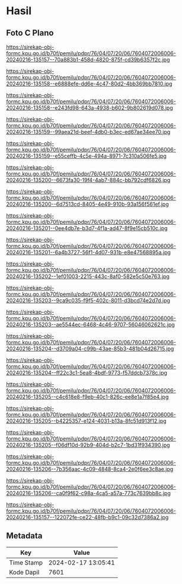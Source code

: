 # Hasil

## Foto C Plano

https://sirekap-obj-formc.kpu.go.id/b70f/pemilu/pdpr/76/04/07/20/06/7604072006006-20240216-135157--70a883b1-458d-4820-875f-cd39b6357f2c.jpg

https://sirekap-obj-formc.kpu.go.id/b70f/pemilu/pdpr/76/04/07/20/06/7604072006006-20240216-135158--e6888efe-dd6e-4c47-80d2-4bb369bb7810.jpg

https://sirekap-obj-formc.kpu.go.id/b70f/pemilu/pdpr/76/04/07/20/06/7604072006006-20240216-135158--e243fd98-643a-4938-b602-9b802619d078.jpg

https://sirekap-obj-formc.kpu.go.id/b70f/pemilu/pdpr/76/04/07/20/06/7604072006006-20240216-135159--99aea21d-beef-4db0-b3ec-ed67ae34ee70.jpg

https://sirekap-obj-formc.kpu.go.id/b70f/pemilu/pdpr/76/04/07/20/06/7604072006006-20240216-135159--e55ceffb-4c5e-494a-8971-7c310a506fe5.jpg

https://sirekap-obj-formc.kpu.go.id/b70f/pemilu/pdpr/76/04/07/20/06/7604072006006-20240216-135200--6673fa30-19f4-4ab7-884c-bb792cdf6826.jpg

https://sirekap-obj-formc.kpu.go.id/b70f/pemilu/pdpr/76/04/07/20/06/7604072006006-20240216-135200--6d7513cd-8405-4e49-910b-93a156f561ef.jpg

https://sirekap-obj-formc.kpu.go.id/b70f/pemilu/pdpr/76/04/07/20/06/7604072006006-20240216-135201--0ee4db7e-b3d7-4f1a-ad47-8f9e15cb510c.jpg

https://sirekap-obj-formc.kpu.go.id/b70f/pemilu/pdpr/76/04/07/20/06/7604072006006-20240216-135201--6a4b3727-56f1-4d07-931b-e8e47568895a.jpg

https://sirekap-obj-formc.kpu.go.id/b70f/pemilu/pdpr/76/04/07/20/06/7604072006006-20240216-135202--1ef01003-2215-443c-8af0-582e5c50e763.jpg

https://sirekap-obj-formc.kpu.go.id/b70f/pemilu/pdpr/76/04/07/20/06/7604072006006-20240216-135203--9ca9c035-f9f5-402c-8011-d3bcd74e2d7d.jpg

https://sirekap-obj-formc.kpu.go.id/b70f/pemilu/pdpr/76/04/07/20/06/7604072006006-20240216-135203--ae5544ec-6468-4c46-9707-56046062621c.jpg

https://sirekap-obj-formc.kpu.go.id/b70f/pemilu/pdpr/76/04/07/20/06/7604072006006-20240216-135204--d3709a04-c99b-43ae-85b3-481b04d26715.jpg

https://sirekap-obj-formc.kpu.go.id/b70f/pemilu/pdpr/76/04/07/20/06/7604072006006-20240216-135204--ff22c3c1-5ea8-4bdf-9773-f57ddcb7378c.jpg

https://sirekap-obj-formc.kpu.go.id/b70f/pemilu/pdpr/76/04/07/20/06/7604072006006-20240216-135205--c4c618e8-f9eb-40c1-826c-ee8e1a7f85e4.jpg

https://sirekap-obj-formc.kpu.go.id/b70f/pemilu/pdpr/76/04/07/20/06/7604072006006-20240216-135205--b4225357-e124-4031-b13a-8fc51d913f12.jpg

https://sirekap-obj-formc.kpu.go.id/b70f/pemilu/pdpr/76/04/07/20/06/7604072006006-20240216-135205--f06df10d-92b9-404d-b2c7-1bd31f934390.jpg

https://sirekap-obj-formc.kpu.go.id/b70f/pemilu/pdpr/76/04/07/20/06/7604072006006-20240216-135206--7b356aac-4c09-4848-8ca4-2e0f6ee3c8ae.jpg

https://sirekap-obj-formc.kpu.go.id/b70f/pemilu/pdpr/76/04/07/20/06/7604072006006-20240216-135206--ca0f9f62-c98a-4ca5-a57a-773c7639bb8c.jpg

https://sirekap-obj-formc.kpu.go.id/b70f/pemilu/pdpr/76/04/07/20/06/7604072006006-20240216-135157--122072fe-ce22-48fb-b9c1-09c32d7386a2.jpg


## Metadata

| Key        | Value               |
| ---------- | ------------------- |
| Time Stamp | 2024-02-17 13:05:41 |
| Kode Dapil | 7601                |



